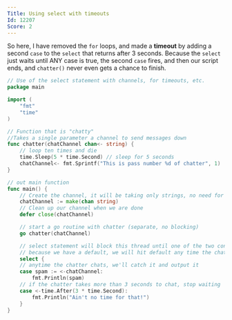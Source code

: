 ```yaml
---
Title: Using select with timeouts
Id: 12207
Score: 2
---
```

So here, I have removed the `for` loops, and made a **timeout** by adding a second `case` to the `select` that returns after 3 seconds. Because the `select` just waits until ANY case is true, the second `case` fires, and then our script ends, and `chatter()` never even gets a chance to finish.

```go
// Use of the select statement with channels, for timeouts, etc.
package main

import (
    "fmt"
    "time"
)

// Function that is "chatty"
//Takes a single parameter a channel to send messages down
func chatter(chatChannel chan<- string) {
    // loop ten times and die
    time.Sleep(5 * time.Second) // sleep for 5 seconds
    chatChannel<- fmt.Sprintf("This is pass number %d of chatter", 1)
}

// out main function
func main() {
    // Create the channel, it will be taking only strings, no need for a buffer on this project
    chatChannel := make(chan string)
    // Clean up our channel when we are done
    defer close(chatChannel)

    // start a go routine with chatter (separate, no blocking)
    go chatter(chatChannel)

    // select statement will block this thread until one of the two conditions below is met
    // because we have a default, we will hit default any time the chatter isn't chatting
    select {
    // anytime the chatter chats, we'll catch it and output it
    case spam := <-chatChannel:
        fmt.Println(spam)
    // if the chatter takes more than 3 seconds to chat, stop waiting
    case <-time.After(3 * time.Second):
        fmt.Println("Ain't no time for that!")
    }
}
```

